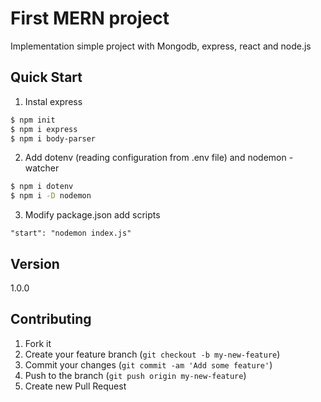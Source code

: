 # First MERN project
Implementation simple project with Mongodb, express, react and node.js

## Quick Start
1. Instal express
``` bash
$ npm init
$ npm i express 
$ npm i body-parser
```
2. Add dotenv (reading configuration from .env file) and nodemon - watcher
``` bash
$ npm i dotenv
$ npm i -D nodemon 
```
3. Modify package.json add scripts 
 ```
 "start": "nodemon index.js"
```

## Version

1.0.0

## Contributing

1. Fork it
2. Create your feature branch (`git checkout -b my-new-feature`)
3. Commit your changes (`git commit -am 'Add some feature'`)
4. Push to the branch (`git push origin my-new-feature`)
5. Create new Pull Request
